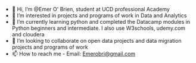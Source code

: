 - 👋 Hi, I’m @Emer O' Brien, student at UCD professional Academy 
- 👀 I’m interested in projects and programs of work in Data and Analytics 
- 🌱 I’m currently learning python and completed the Datacamp modules in Python beginners and intermediate. I also use W3schools, udemy.com and cloudera
- 💞️ I’m looking to collaborate on open data projects and data migration projects and programs of work
- 📫 How to reach me - Email: Emerobri@gmail.com

<!---
emerobri/emerobri is a ✨ special ✨ repository because its `README.md` (this file) appears on your GitHub profile.
You can click the Preview link to take a look at your changes.
--->
